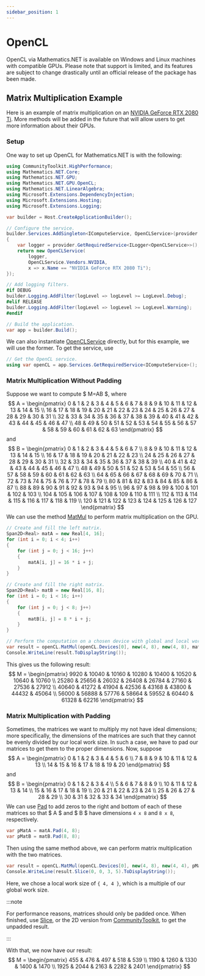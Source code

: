 ```yaml
---
sidebar_position: 1
---
```


# OpenCL

OpenCL via Mathematics.NET is available on Windows and Linux machines with compatible GPUs. Please note that support is limited, and its features are subject to change drastically until an official release of the package has been made.

## Matrix Multiplication Example

Here is an example of matrix multiplication on an [NVIDIA GeForce RTX 2080 Ti](https://compubench.com/device.jsp?benchmark=compu20d&os=Windows&api=cl&D=NVIDIA+GeForce+RTX+2080+Ti&testgroup=info). More methods will be added in the future that will allow users to get more information about their GPUs.

### Setup

One way to set up OpenCL for Mathematics.NET is with the following:
```csharp
using CommunityToolkit.HighPerformance;
using Mathematics.NET.Core;
using Mathematics.NET.GPU;
using Mathematics.NET.GPU.OpenCL;
using Mathematics.NET.LinearAlgebra;
using Microsoft.Extensions.DependencyInjection;
using Microsoft.Extensions.Hosting;
using Microsoft.Extensions.Logging;

var builder = Host.CreateApplicationBuilder();

// Configure the service.
builder.Services.AddSingleton<IComputeService, OpenCLService>(provider =>
{
    var logger = provider.GetRequiredService<ILogger<OpenCLService>>();
    return new OpenCLService(
        logger,
        OpenCLService.Vendors.NVIDIA,
        x => x.Name == "NVIDIA GeForce RTX 2080 Ti");
});

// Add logging filters.
#if DEBUG
builder.Logging.AddFilter(logLevel => logLevel >= LogLevel.Debug);
#elif RELEASE
builder.Logging.AddFilter(logLevel => logLevel >= LogLevel.Warning);
#endif

// Build the application.
var app = builder.Build();
```
We can also instantiate [OpenCLService](xref:Mathematics.NET.GPU.OpenCL.OpenCLService) directly, but for this example, we will use the former. To get the service, use
```csharp
// Get the OpenCL service.
using var openCL = app.Services.GetRequiredService<IComputeService>();
```

### Matrix Multiplication Without Padding
Suppose we want to compute $ M=AB $, where
$$
A = \begin{pmatrix}
0  & 1  & 2  & 3  & 4  & 5  & 6  & 7  & 8  & 9  & 10 & 11 & 12 & 13 & 14 & 15 \\
16 & 17 & 18 & 19 & 20 & 21 & 22 & 23 & 24 & 25 & 26 & 27 & 28 & 29 & 30 & 31 \\
32 & 33 & 34 & 35 & 36 & 37 & 38 & 39 & 40 & 41 & 42 & 43 & 44 & 45 & 46 & 47 \\
48 & 49 & 50 & 51 & 52 & 53 & 54 & 55 & 56 & 57 & 58 & 59 & 60 & 61 & 62 & 63
\end{pmatrix}
$$
and
$$
B = \begin{pmatrix}
0   & 1   & 2   & 3   & 4   & 5   & 6   & 7   \\
8   & 9   & 10  & 11  & 12  & 13  & 14  & 15  \\
16  & 17  & 18  & 19  & 20  & 21  & 22  & 23  \\
24  & 25  & 26  & 27  & 28  & 29  & 30  & 31  \\
32  & 33  & 34  & 35  & 36  & 37  & 38  & 39  \\
40  & 41  & 42  & 43  & 44  & 45  & 46  & 47  \\
48  & 49  & 50  & 51  & 52  & 53  & 54  & 55  \\
56  & 57  & 58  & 59  & 60  & 61  & 62  & 63  \\
64  & 65  & 66  & 67  & 68  & 69  & 70  & 71  \\
72  & 73  & 74  & 75  & 76  & 77  & 78  & 79  \\
80  & 81  & 82  & 83  & 84  & 85  & 86  & 87  \\
88  & 89  & 90  & 91  & 92  & 93  & 94  & 95  \\
96  & 97  & 98  & 99  & 100 & 101 & 102 & 103 \\
104 & 105 & 106 & 107 & 108 & 109 & 110 & 111 \\
112 & 113 & 114 & 115 & 116 & 117 & 118 & 119 \\
120 & 121 & 122 & 123 & 124 & 125 & 126 & 127
\end{pmatrix}
$$
We can use the method [MatMul](xref:Mathematics.NET.GPU.OpenCL.OpenCLService.MatMul*) to perform matrix multiplication on the GPU.
```csharp
// Create and fill the left matrix.
Span2D<Real> matA = new Real[4, 16];
for (int i = 0; i < 4; i++)
{
    for (int j = 0; j < 16; j++)
    {
        matA[i, j] = 16 * i + j;
    }
}

// Create and fill the right matrix.
Span2D<Real> matB = new Real[16, 8];
for (int i = 0; i < 16; i++)
{
    for (int j = 0; j < 8; j++)
    {
        matB[i, j] = 8 * i + j;
    }
}

// Perform the computation on a chosen device with global and local work sizes of { 4, 8 }.
var result = openCL.MatMul(openCL.Devices[0], new(4, 8), new(4, 8), matA, matB);
Console.WriteLine(result.ToDisplayString());
```
This gives us the following result:
$$
M = \begin{pmatrix}
9920  & 10040 & 10160 & 10280 & 10400 & 10520 & 10640 & 10760 \\
25280 & 25656 & 26032 & 26408 & 26784 & 27160 & 27536 & 27912 \\
40640 & 41272 & 41904 & 42536 & 43168 & 43800 & 44432 & 45064 \\
56000 & 56888 & 57776 & 58664 & 59552 & 60440 & 61328 & 62216
\end{pmatrix}
$$

### Matrix Multiplication with Padding

Sometimes, the matrices we want to multiply my not have ideal dimensions; more specifically, the dimensions of the matrices are such that they cannot be evenly divided by our local work size. In such a case, we have to pad our matrices to get them to the proper dimensions. Now, suppose
$$
A = \begin{pmatrix}
0  & 1  & 2  & 3  & 4  & 5  & 6  \\
7  & 8  & 9  & 10 & 11 & 12 & 13 \\
14 & 15 & 16 & 17 & 18 & 19 & 20
\end{pmatrix}
$$
and
$$
B = \begin{pmatrix}
0  & 1  & 2  & 3  & 4  \\
5  & 6  & 7  & 8  & 9  \\
10 & 11 & 12 & 13 & 14 \\
15 & 16 & 17 & 18 & 19 \\
20 & 21 & 22 & 23 & 24 \\
25 & 26 & 27 & 28 & 29 \\
30 & 31 & 32 & 33 & 34
\end{pmatrix}
$$
We can use [Pad](xref:Mathematics.NET.LinearAlgebra.LinAlgExtensions.Pad``1(CommunityToolkit.HighPerformance.Span2D{``0},System.Int32,System.Int32)) to add zeros to the right and bottom of each of these matrices so that $ A $ and $ B $ have dimensions `4 x 8` and `8 x 8`, respectively.
```csharp
var pMatA = matA.Pad(4, 8);
var pMatB = matB.Pad(8, 8);
```
Then using the same method above, we can perform matrix multiplication with the two matrices.
```csharp
var result = openCL.MatMul(openCL.Devices[0], new(4, 8), new(4, 4), pMatA, pMatB);
Console.WriteLine(result.Slice(0, 0, 3, 5).ToDisplayString());
```
Here, we chose a local work size of `{ 4, 4 }`, which is a multiple of our global work size.

:::note

For performance reasons, matrices should only be padded once. When finished, use [Slice](xref:System.Span`1.Slice*), or the 2D version from [CommunityToolkit](https://learn.microsoft.com/en-us/dotnet/api/microsoft.toolkit.highperformance.span2d-1.slice), to get the unpadded result.

:::

With that, we now have our result:
$$
M = \begin{pmatrix}
455  & 476  & 497  & 518  & 539  \\
1190 & 1260 & 1330 & 1400 & 1470 \\
1925 & 2044 & 2163 & 2282 & 2401
\end{pmatrix}
$$
